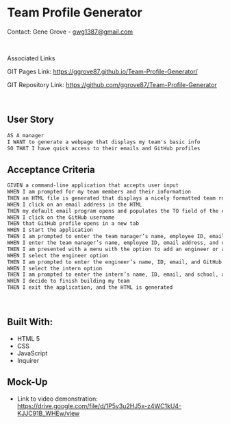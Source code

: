 # Team Profile Generator

Contact: Gene Grove - gwg1387@gmail.com

<br>

Associated Links

GIT Pages Link: https://ggrove87.github.io/Team-Profile-Generator/

GIT Repository Link: https://github.com/ggrove87/Team-Profile-Generator

<br>

## User Story

```md
AS A manager
I WANT to generate a webpage that displays my team's basic info
SO THAT I have quick access to their emails and GitHub profiles
```

## Acceptance Criteria

```md
GIVEN a command-line application that accepts user input
WHEN I am prompted for my team members and their information
THEN an HTML file is generated that displays a nicely formatted team roster based on user input
WHEN I click on an email address in the HTML
THEN my default email program opens and populates the TO field of the email with the address
WHEN I click on the GitHub username
THEN that GitHub profile opens in a new tab
WHEN I start the application
THEN I am prompted to enter the team manager’s name, employee ID, email address, and office number
WHEN I enter the team manager’s name, employee ID, email address, and office number
THEN I am presented with a menu with the option to add an engineer or an intern or to finish building my team
WHEN I select the engineer option
THEN I am prompted to enter the engineer’s name, ID, email, and GitHub username, and I am taken back to the menu
WHEN I select the intern option
THEN I am prompted to enter the intern’s name, ID, email, and school, and I am taken back to the menu
WHEN I decide to finish building my team
THEN I exit the application, and the HTML is generated
```


<br>

## Built With:

* HTML 5
* CSS
* JavaScript
* Inquirer


## Mock-Up


* Link to video demonstration: https://drive.google.com/file/d/1P5v3u2HJ5x-z4WC1kU4-KJJC91B_WHEw/view